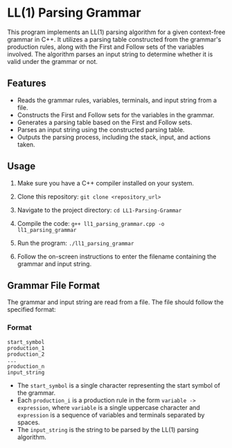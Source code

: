 # LL(1) Parsing Grammar

This program implements an LL(1) parsing algorithm for a given context-free grammar in C++. It utilizes a parsing table constructed from the grammar's production rules, along with the First and Follow sets of the variables involved. The algorithm parses an input string to determine whether it is valid under the grammar or not.

## Features

- Reads the grammar rules, variables, terminals, and input string from a file.
- Constructs the First and Follow sets for the variables in the grammar.
- Generates a parsing table based on the First and Follow sets.
- Parses an input string using the constructed parsing table.
- Outputs the parsing process, including the stack, input, and actions taken.

## Usage

1. Make sure you have a C++ compiler installed on your system.
2. Clone this repository:
`git clone <repository_url>`
3. Navigate to the project directory:
`cd LL1-Parsing-Grammar`
4. Compile the code:
`g++ ll1_parsing_grammar.cpp -o ll1_parsing_grammar`
5. Run the program:
`./ll1_parsing_grammar`

6. Follow the on-screen instructions to enter the filename containing the grammar and input string.

## Grammar File Format

The grammar and input string are read from a file. The file should follow the specified format:
### Format 
```
start_symbol
production_1
production_2
...
production_n
input_string
```

- The `start_symbol` is a single character representing the start symbol of the grammar.
- Each `production_i` is a production rule in the form `variable -> expression`, where `variable` is a single uppercase character and `expression` is a sequence of variables and terminals separated by spaces.
- The `input_string` is the string to be parsed by the LL(1) parsing algorithm.







